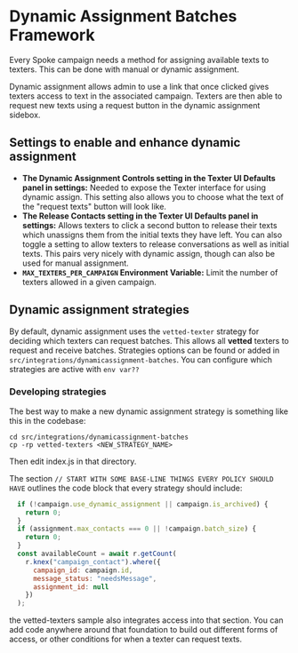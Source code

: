 # Dynamic Assignment Batches Framework

Every Spoke campaign needs a method for assigning available texts to texters. This can be done with manual or dynamic assignment. 

Dynamic assignment allows admin to use a link that once clicked gives texters access to text in the associated campaign. Texters are then able to request new texts using a request button in the dynamic assignment sidebox.

## Settings to enable and enhance dynamic assignment
- **The Dynamic Assignment Controls setting in the Texter UI Defaults panel in settings:** Needed to expose the Texter interface for using dynamic assign. This setting also allows you to choose what the text of the "request texts" button will look like.
- **The Release Contacts setting in the Texter UI Defaults panel in settings:** Allows texters to click a second button to release their texts which unassigns them from the initial texts they have left. You can also toggle a setting to allow texters to release conversations as well as initial texts. This pairs very nicely with dynamic assign, though can also be used for manual assignment.
- **`MAX_TEXTERS_PER_CAMPAIGN` Environment Variable:** Limit the number of texters allowed in a given campaign.

## Dynamic assignment strategies

By default, dynamic assignment uses the `vetted-texter` strategy for deciding which texters can request batches. This allows all **vetted** texters to request and receive batches. Strategies options can be found or added in `src/integrations/dynamicassignment-batches`. You can configure which strategies are active with `env var??`

### Developing strategies

The best way to make a new dynamic assignment strategy is something like this in the codebase:

```
cd src/integrations/dynamicassignment-batches
cp -rp vetted-texters <NEW_STRATEGY_NAME>
```

Then edit index.js in that directory.

The section `// START WITH SOME BASE-LINE THINGS EVERY POLICY SHOULD HAVE` outlines the code block that every strategy should include:
```js
  if (!campaign.use_dynamic_assignment || campaign.is_archived) {
    return 0;
  }
  if (assignment.max_contacts === 0 || !campaign.batch_size) {
    return 0;
  }
  const availableCount = await r.getCount(
    r.knex("campaign_contact").where({
      campaign_id: campaign.id,
      message_status: "needsMessage",
      assignment_id: null
    })
  );
```
the vetted-texters sample also integrates access into that section. You can add code anywhere around that foundation to build out different forms of access, or other conditions for when a texter can request texts.
